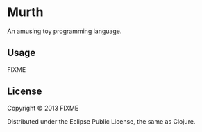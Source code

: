 # Murth

An amusing toy programming language.


## Usage

FIXME

## License

Copyright © 2013 FIXME

Distributed under the Eclipse Public License, the same as Clojure.
